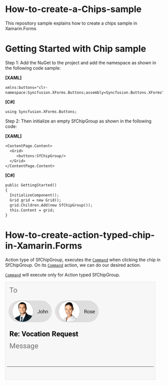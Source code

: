 # How-to-create-a-Chips-sample
This repository sample explains how to create a chips sample in Xamarin.Forms 
# Getting Started with Chip sample
Step 1: Add the NuGet to the project and add the namespace as shown in the following code sample:

**[XAML]**

```
xmlns:buttons="clr-namespace:Syncfusion.XForms.Buttons;assembly=Syncfusion.Buttons.XForms"
```
**[C#]**

```
using Syncfusion.XForms.Buttons;
```
Step 2: Then initialize an empty SfChipGroup as shown in the following code:

**[XAML]**

```
<ContentPage.Content>
  <Grid>
     <buttons:SfChipGroup/>
  </Grid>
</ContentPage.Content>
```
**[C#]**
```
public GettingStarted()
{
  InitializeComponent();
  Grid grid = new Grid();
  grid.Children.Add(new SfChipGroup());
  this.Content = grid;
}
```


# How-to-create-action-typed-chip-in-Xamarin.Forms
Action type of SfChipGroup, executes the [`Command`](https://help.syncfusion.com/xamarin/chips/customization#command) when clicking the chip in SfChipGroup. On its [`Command`](https://help.syncfusion.com/xamarin/chips/customization#command) action, we can do our desired action.

[`Command`](https://help.syncfusion.com/xamarin/chips/customization#command) will execute only for Action typed SfChipGroup.

![](action.gif)
